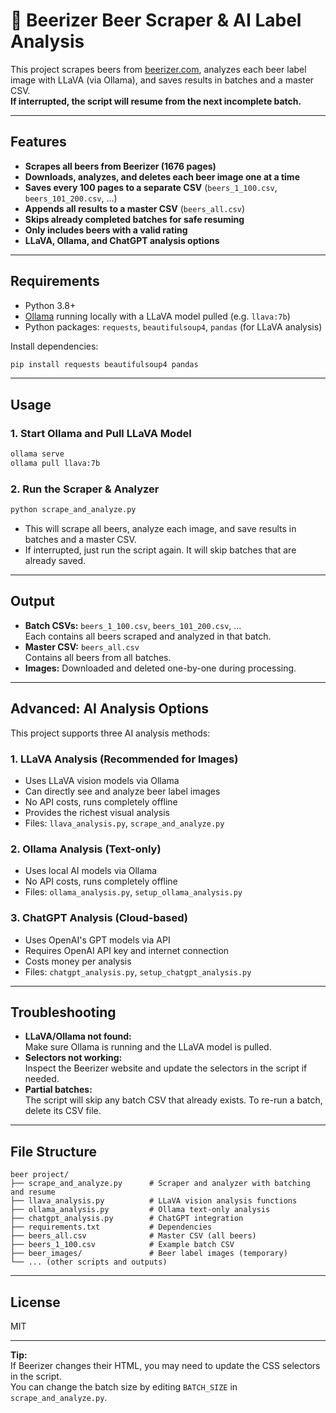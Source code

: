# 🍺 Beerizer Beer Scraper & AI Label Analysis

This project scrapes beers from [beerizer.com](https://beerizer.com), analyzes each beer label image with LLaVA (via Ollama), and saves results in batches and a master CSV.  
**If interrupted, the script will resume from the next incomplete batch.**

---

## Features

- **Scrapes all beers from Beerizer (1676 pages)**
- **Downloads, analyzes, and deletes each beer image one at a time**
- **Saves every 100 pages to a separate CSV** (`beers_1_100.csv`, `beers_101_200.csv`, ...)
- **Appends all results to a master CSV** (`beers_all.csv`)
- **Skips already completed batches for safe resuming**
- **Only includes beers with a valid rating**
- **LLaVA, Ollama, and ChatGPT analysis options**

---

## Requirements

- Python 3.8+
- [Ollama](https://ollama.com/) running locally with a LLaVA model pulled (e.g. `llava:7b`)
- Python packages: `requests`, `beautifulsoup4`, `pandas` (for LLaVA analysis)

Install dependencies:
```sh
pip install requests beautifulsoup4 pandas
```

---

## Usage

### 1. Start Ollama and Pull LLaVA Model

```sh
ollama serve
ollama pull llava:7b
```

### 2. Run the Scraper & Analyzer

```sh
python scrape_and_analyze.py
```

- This will scrape all beers, analyze each image, and save results in batches and a master CSV.
- If interrupted, just run the script again. It will skip batches that are already saved.

---

## Output

- **Batch CSVs:** `beers_1_100.csv`, `beers_101_200.csv`, ...  
  Each contains all beers scraped and analyzed in that batch.
- **Master CSV:** `beers_all.csv`  
  Contains all beers from all batches.
- **Images:** Downloaded and deleted one-by-one during processing.

---

## Advanced: AI Analysis Options

This project supports three AI analysis methods:

### 1. **LLaVA Analysis** (Recommended for Images)
- Uses LLaVA vision models via Ollama
- Can directly see and analyze beer label images
- No API costs, runs completely offline
- Provides the richest visual analysis
- Files: `llava_analysis.py`, `scrape_and_analyze.py`

### 2. **Ollama Analysis** (Text-only)
- Uses local AI models via Ollama
- No API costs, runs completely offline
- Files: `ollama_analysis.py`, `setup_ollama_analysis.py`

### 3. **ChatGPT Analysis** (Cloud-based)
- Uses OpenAI's GPT models via API
- Requires OpenAI API key and internet connection
- Costs money per analysis
- Files: `chatgpt_analysis.py`, `setup_chatgpt_analysis.py`

---

## Troubleshooting

- **LLaVA/Ollama not found:**  
  Make sure Ollama is running and the LLaVA model is pulled.
- **Selectors not working:**  
  Inspect the Beerizer website and update the selectors in the script if needed.
- **Partial batches:**  
  The script will skip any batch CSV that already exists. To re-run a batch, delete its CSV file.

---

## File Structure

```
beer project/
├── scrape_and_analyze.py      # Scraper and analyzer with batching and resume
├── llava_analysis.py          # LLaVA vision analysis functions
├── ollama_analysis.py         # Ollama text-only analysis
├── chatgpt_analysis.py        # ChatGPT integration
├── requirements.txt           # Dependencies
├── beers_all.csv              # Master CSV (all beers)
├── beers_1_100.csv            # Example batch CSV
├── beer_images/               # Beer label images (temporary)
└── ... (other scripts and outputs)
```

---

## License

MIT

---

**Tip:**  
If Beerizer changes their HTML, you may need to update the CSS selectors in the script.  
You can change the batch size by editing `BATCH_SIZE` in `scrape_and_analyze.py`.
